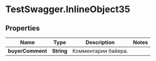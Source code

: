 # TestSwagger.InlineObject35

## Properties

Name | Type | Description | Notes
------------ | ------------- | ------------- | -------------
**buyerComment** | **String** | Комментарии байера. | 


